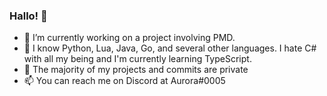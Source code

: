 ### Hallo! 👋



- 🔭 I’m currently working on a project involving PMD.
- 🐞 I know Python, Lua, Java, Go, and several other languages. I hate C# with all my being and I'm currently learning TypeScript.
- 🤫 The majority of my projects and commits are private
- 📫 You can reach me on Discord at Aurora#0005
